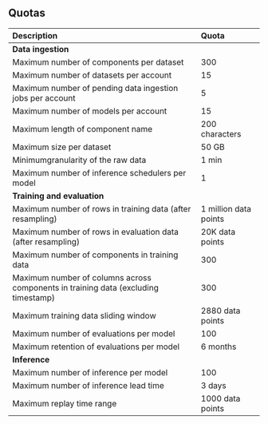 ## Quotas

| Description                                                  | Quota                 |
| :----------------------------------------------------------- | :-------------------- |
| **Data ingestion**                                           |                       |
| Maximum number of components per dataset                     | 300                   |
| Maximum number of datasets per account                       | 15                    |
| Maximum number of pending data ingestion jobs per account    | 5                     |
| Maximum number of models per account                         | 15                    |
| Maximum length of component name                             | 200 characters        |
| Maximum size per dataset                                     | 50 GB                 |
| Minimumgranularity of the raw data                           | 1 min                 |
| Maximum number of inference schedulers per model             | 1                     |
| **Training and evaluation**                                  |                       |
| Maximum number of rows in training data (after resampling)   | 1 million data points |
| Maximum number of rows in evaluation data (after resampling) | 20K data points       |
| Maximum number of components in training data                | 300                   |
| Maximum number of columns across components in training data (excluding timestamp) | 300                   |
| Maximum training data sliding window                         | 2880 data points      |
| Maximum number of evaluations per model                      | 100                   |
| Maximum retention of evaluations per model                   | 6 months              |
| **Inference**                                                |                       |
| Maximum number of inference per model                        | 100                   |
| Maximum number of inference lead time                        | 3 days                |
| Maximum replay time range                                    | 1000 data points      |
